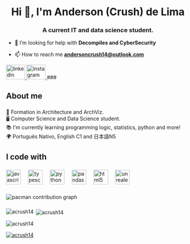 ###

<h1 align="center">Hi 👋, I'm Anderson (Crush) de Lima</h1>
<h3 align="center">A current IT and data science student.</h3>



- 🤝 I’m looking for help with **Decompiles and CyberSecurity**

- 📫 How to reach me **andersoncrush14@outlook.com**

<div align="left">
  <a href="https://www.linkedin.com/in/anderson-crush-75211111b/" target="_blank">
    <img src="https://raw.githubusercontent.com/maurodesouza/profile-readme-generator/master/src/assets/icons/social/linkedin/default.svg" width="52" height="40" alt="linkedin logo"  />
  </a>
  <a href="https://www.instagram.com/andersoncrushdev/" target="_blank">
    <img src="https://raw.githubusercontent.com/maurodesouza/profile-readme-generator/master/src/assets/icons/social/instagram/default.svg" width="52" height="40" alt="instagram logo"  />
  </a>
###

<h2 align="left">About me</h2>

###

<p align="left">🏢 Formation in Architecture and ArchViz.<br>🖥️ Computer Science and Data Science student.<br>📚 I'm currently learning programming logic, statistics, python and more!<br>🌍 Português Nativo, English C1 and 日本語N5</p>

###

<h2 align="left">I code with</h2>

###

<div align="left">
  <img src="https://cdn.jsdelivr.net/gh/devicons/devicon/icons/javascript/javascript-original.svg" height="40" alt="javascript logo"  />
  <img width="12" />
  <img src="https://cdn.jsdelivr.net/gh/devicons/devicon/icons/typescript/typescript-original.svg" height="40" alt="typescript logo"  />
  <img width="12" />
  <img src="https://cdn.jsdelivr.net/gh/devicons/devicon/icons/python/python-original.svg" height="40" alt="python logo"  />
  <img width="12" />
  <img src="https://cdn.jsdelivr.net/gh/devicons/devicon/icons/pandas/pandas-original.svg" height="40" alt="pandas logo"  />
  <img width="12" />
  <img src="https://cdn.jsdelivr.net/gh/devicons/devicon/icons/html5/html5-original.svg" height="40" alt="html5 logo"  />
  <img width="12" />
  <img src="https://cdn.jsdelivr.net/gh/devicons/devicon/icons/unrealengine/unrealengine-original.svg" height="40" alt="unrealengine logo"  />
</div>

###

<picture>
  <source media="(prefers-color-scheme: dark)" srcset="https://raw.githubusercontent.com/ACrush14/ACrush14/output/pacman-contribution-graph-dark.svg">
  <source media="(prefers-color-scheme: light)" srcset="https://raw.githubusercontent.com/ACrush14/ACrush14/output/pacman-contribution-graph.svg">
  <img alt="pacman contribution graph" src="https://raw.githubusercontent.com/ACrush14/ACrush14/output/pacman-contribution-graph.svg">
</picture>

###


</div>



<p><img align="left" src="https://github-readme-stats.vercel.app/api/top-langs?username=acrush14&show_icons=true&locale=en&layout=compact" alt="acrush14" /></p>

<p>&nbsp;<img align="center" src="https://github-readme-stats.vercel.app/api?username=acrush14&show_icons=true&locale=en" alt="acrush14" /></p>

<p><img align="center" src="https://github-readme-streak-stats.herokuapp.com/?user=acrush14&" alt="acrush14" /></p>

<p align="left"> <a href="https://github.com/ryo-ma/github-profile-trophy"><img src="https://github-profile-trophy.vercel.app/?username=acrush14" alt="acrush14" /></a> </p>
